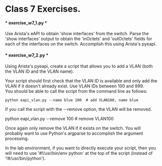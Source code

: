 # Class 7 Exercises.

#### * exercise_w7_1.py *
Use Arista's eAPI to obtain 'show interfaces' from the switch. Parse the
'show interfaces' output to obtain the 'inOctets' and 'outOctets' fields for
each of the interfaces on the switch.  Accomplish this using Arista's pyeapi.

#### * exercise_w7_2.py *
Using Arista's pyeapi, create a script that allows you to add a VLAN (both the
VLAN ID and the VLAN name).  

Your script should first check that the VLAN ID is available and only add the
VLAN if it doesn't already exist.  Use VLAN IDs between 100 and 999.  
You should be able to call the script from the command line as follows:
```
python eapi_vlan.py --name blue 100  # add VLAN100, name blue
```
If you call the script with the --remove option, the VLAN will be removed.

   python eapi_vlan.py --remove 100          # remove VLAN100

Once again only remove the VLAN if it exists on the switch.  You will probably
want to use Python's argparse to accomplish the argument processing.

In the lab environment, if you want to directly execute your script, then you
will need to use '#!/usr/bin/env python' at the top of the script
(instead of '!#/usr/bin/python').
